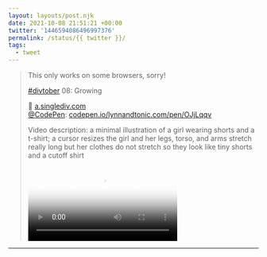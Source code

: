 ```yaml
---
layout: layouts/post.njk
date: 2021-10-08 21:51:21 +00:00
twitter: '1446594086496997376'
permalink: /status/{{ twitter }}/
tags: 
  - tweet
---
```


> This only works on some browsers, sorry!
> 
> [#divtober](https://twitter.com/hashtag/divtober) 08: Growing
> 
> 🌱 [a.singlediv.com](https://a.singlediv.com)  
> [@CodePen](https://twitter.com/CodePen): [codepen.io/lynnandtonic.com/pen/OJjLqqv](https://codepen.io/lynnandtonic/pen/OJjLqqv)
> 
> <p class="sr-only">Video description: a minimal illustration of a girl wearing shorts and a t-shirt; a cursor resizes the girl and her legs, torso, and arms stretch really long but her clothes do not stretch so they look like tiny shorts and a cutoff shirt</p>
> 
> <video controls preload="metadata" poster="/img/FBNVRR-VQAEm_1y.jpg"><source src="/img/1446594086496997376-FBNVRR-VQAEm_1y.mp4">Your browser does not support the video tag.</video>

---
